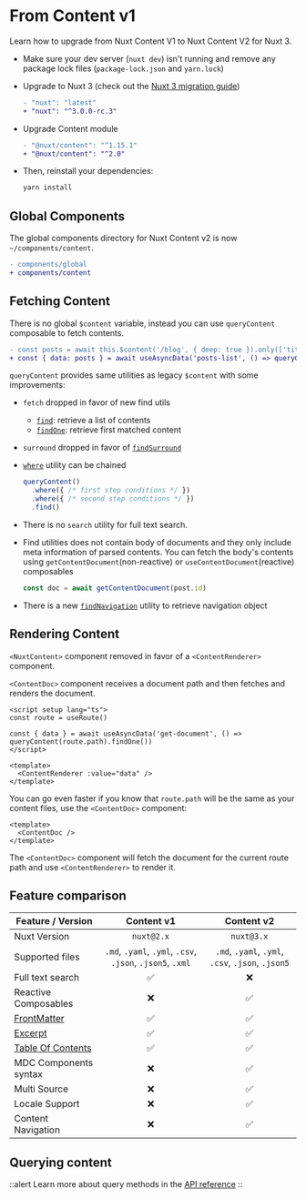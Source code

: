 # From Content v1

Learn how to upgrade from Nuxt Content V1 to Nuxt Content V2 for Nuxt 3.

- Make sure your dev server (`nuxt dev`) isn't running and remove any package lock files (`package-lock.json` and `yarn.lock`)

- Upgrade to Nuxt 3 (check out the [Nuxt 3 migration guide](https://v3.nuxtjs.org/getting-started/migration))

  ```diff
  - "nuxt": "latest"
  + "nuxt": "^3.0.0-rc.3"
  ```

- Upgrade Content module

  ```diff
  - "@nuxt/content": "^1.15.1"
  + "@nuxt/content": "^2.0"
  ```

- Then, reinstall your dependencies:

  ```bash
  yarn install
  ```

## Global Components

The global components directory for Nuxt Content v2 is now `~/components/content`.

```diff
- components/global
+ components/content
```

## Fetching Content

There is no global `$content` variable, instead you can use `queryContent` composable to fetch contents.

```diff
- const posts = await this.$content('/blog', { deep: true }).only(['title']).fetch()
+ const { data: posts } = await useAsyncData('posts-list', () => queryContent('/blog').only(['title']).find())
```

`queryContent` provides same utilities as legacy `$content` with some improvements:

- `fetch` dropped in favor of new find utils
  - [`find`](/api/composables/query-content#find): retrieve a list of contents
  - [`findOne`](/api/composables/query-content#findOne): retrieve first matched content
- `surround` dropped in favor of [`findSurround`](/api/composables/query-content#findSurround)
- [`where`](/api/composables/query-content#where) utility can be chained

  ```ts
  queryContent()
    .where({ /* first step conditions */ })
    .where({ /* second step conditions */ })
    .find()
  ```

- There is no `search` utility for full text search.
- Find utilities does not contain body of documents and they only include meta information of parsed contents. You can fetch the body's contents using `getContentDocument`(non-reactive) or `useContentDocument`(reactive) composables

  ```js
  const doc = await getContentDocument(post.id)
  ```

- There is a new [`findNavigation`](/api/composables/query-content#findnavigation) utility to retrieve navigation object

## Rendering Content

`<NuxtContent>` component removed in favor of a `<ContentRenderer>` component.

`<ContentDoc>` component receives a document path and then fetches and renders the document.

```vue
<script setup lang="ts">
const route = useRoute()

const { data } = await useAsyncData('get-document', () => queryContent(route.path).findOne())
</script>

<template>
  <ContentRenderer :value="data" />
</template>
```

You can go even faster if you know that `route.path` will be the same as your content files, use the `<ContentDoc>` component:

```vue
<template>
  <ContentDoc />
</template>
```

The `<ContentDoc>` component will fetch the document for the current route path and use `<ContentRenderer>` to render it.

## Feature comparison

| Feature / Version | Content v1 | Content v2 |
| ----------------- | :--------: | :--------: |
| Nuxt Version      | `nuxt@2.x` | `nuxt@3.x` |
| Supported files   |  `.md`, `.yaml`, `.yml`, `.csv`, `.json`, `.json5`, `.xml` | `.md`, `.yaml`, `.yml`, `.csv`, `.json`, `.json5` |
| Full text search  | ✅         | ❌          |
| Reactive Composables |  ❌  |  ✅  |
| [FrontMatter](/guide/writing/markdown#front-matter) | ✅ |  ✅ |
| [Excerpt](https://content.nuxtjs.org/writing#excerpt) |  ✅  |  ✅  |
| [Table Of Contents](https://content.nuxtjs.org/writing#table-of-contents) |  ✅  |  ✅  |
| MDC Components syntax |  ❌  |  ✅  |
| Multi Source          |  ❌  |  ✅  |
| Locale Support        |  ❌  |  ✅  |
| Content Navigation    |  ❌  |  ✅  |

## Querying content

::alert
Learn more about query methods in the [API reference](/api/composables/query-content)
::
